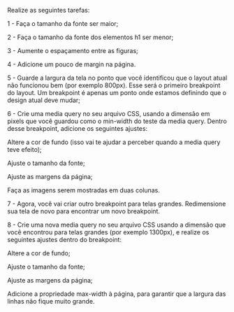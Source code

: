 Realize as seguintes tarefas:

1 - Faça o tamanho da fonte ser maior;

2 - Faça o tamanho da fonte dos elementos h1 ser menor;

3 - Aumente o espaçamento entre as figuras;

4 - Adicione um pouco de margin na página.

5 - Guarde a largura da tela no ponto que você identificou que o layout atual não funcionou bem (por exemplo 800px). Esse será o primeiro breakpoint do layout. Um breakpoint é apenas um ponto onde estamos definindo que o design atual deve mudar;

6 - Crie uma media query no seu arquivo CSS, usando a dimensão em pixels que você guardou como o min-width do teste da media query. Dentro desse breakpoint, adicione os seguintes ajustes:

Altere a cor de fundo (isso vai te ajudar a perceber quando a media query teve efeito);

Ajuste o tamanho da fonte;

Ajuste as margens da página;

Faça as imagens serem mostradas em duas colunas.

7 - Agora, você vai criar outro breakpoint para telas grandes. Redimensione sua tela de novo para encontrar um novo breakpoint.

8 - Crie uma nova media query no seu arquivo CSS usando a dimensão que você encontrou para telas grandes (por exemplo 1300px), e realize os seguintes ajustes dentro do breakpoint:

Altere a cor de fundo;

Ajuste o tamanho da fonte;

Ajuste as margens da página;

Adicione a propriedade max-width à página, para garantir 
que a largura das linhas não fique muito grande.